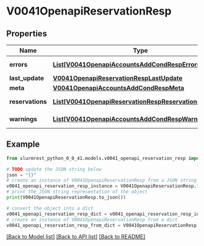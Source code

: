 # V0041OpenapiReservationResp


## Properties

Name | Type | Description | Notes
------------ | ------------- | ------------- | -------------
**errors** | [**List[V0041OpenapiAccountsAddCondRespErrorsInner]**](V0041OpenapiAccountsAddCondRespErrorsInner.md) | Query errors | [optional] 
**last_update** | [**V0041OpenapiReservationRespLastUpdate**](V0041OpenapiReservationRespLastUpdate.md) |  | 
**meta** | [**V0041OpenapiAccountsAddCondRespMeta**](V0041OpenapiAccountsAddCondRespMeta.md) |  | [optional] 
**reservations** | [**List[V0041OpenapiReservationRespReservationsInner]**](V0041OpenapiReservationRespReservationsInner.md) | List of reservations | 
**warnings** | [**List[V0041OpenapiAccountsAddCondRespWarningsInner]**](V0041OpenapiAccountsAddCondRespWarningsInner.md) | Query warnings | [optional] 

## Example

```python
from slurmrest_python_0_0_41.models.v0041_openapi_reservation_resp import V0041OpenapiReservationResp

# TODO update the JSON string below
json = "{}"
# create an instance of V0041OpenapiReservationResp from a JSON string
v0041_openapi_reservation_resp_instance = V0041OpenapiReservationResp.from_json(json)
# print the JSON string representation of the object
print(V0041OpenapiReservationResp.to_json())

# convert the object into a dict
v0041_openapi_reservation_resp_dict = v0041_openapi_reservation_resp_instance.to_dict()
# create an instance of V0041OpenapiReservationResp from a dict
v0041_openapi_reservation_resp_from_dict = V0041OpenapiReservationResp.from_dict(v0041_openapi_reservation_resp_dict)
```
[[Back to Model list]](../README.md#documentation-for-models) [[Back to API list]](../README.md#documentation-for-api-endpoints) [[Back to README]](../README.md)


